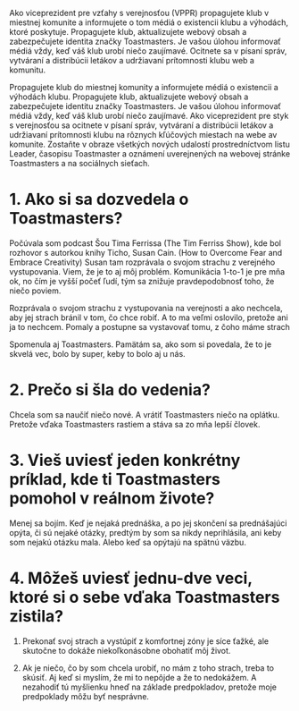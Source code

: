 Ako viceprezident pre vzťahy s verejnosťou (VPPR) propagujete klub v miestnej komunite a informujete o tom médiá
o existencii klubu a výhodách, ktoré poskytuje. Propagujete klub, aktualizujete webový obsah a zabezpečujete
identita značky Toastmasters. Je vašou úlohou informovať médiá vždy, keď váš klub urobí niečo zaujímavé.
Ocitnete sa v písaní správ, vytváraní a distribúcii letákov a udržiavaní prítomnosti klubu
web a komunitu.

Propagujete klub do miestnej komunity a informujete médiá o existencii a výhodách klubu. Propagujete klub, aktualizujete webový obsah a zabezpečujete identitu značky Toastmasters. Je vašou úlohou informovať médiá vždy, keď váš klub urobí niečo zaujímavé. Ako viceprezident pre styk s verejnosťou sa ocitnete v písaní správ, vytváraní a distribúcii letákov a udržiavaní prítomnosti klubu na rôznych kľúčových miestach na webe av komunite. Zostaňte v obraze všetkých nových udalostí prostredníctvom listu Leader, časopisu Toastmaster a oznámení uverejnených na webovej stránke Toastmasters a na sociálnych sieťach.

# 1. Ako si sa dozvedela o Toastmasters?
Počúvala som podcast Šou Tima Ferrissa (The Tim Ferriss Show), kde bol rozhovor s autorkou knihy Ticho, Susan Cain. (How to Overcome Fear and Embrace Creativity)
Susan tam rozprávala o svojom strachu z verejného vystupovania. Viem, že je to aj môj problém. Komunikácia 1-to-1 je pre mňa ok, no čím je vyšší počeť ľudí, tým sa znižuje pravdepodobnosť toho, že niečo poviem.

Rozprávala o svojom strachu z vystupovania na verejnosti a ako nechcela, aby jej strach bránil v tom, čo chce robiť. A to ma veľmi oslovilo, pretože ani ja to nechcem.
Pomaly a postupne sa vystavovať tomu, z čoho máme strach

 Spomenula aj Toastmasters. Pamätám sa, ako som si povedala, že to je skvelá vec, bolo by super, keby to bolo aj u nás.

# 2. Prečo si šla do vedenia?
Chcela som sa naučiť niečo nové. A vrátiť Toastmasters niečo na oplátku. Pretože vďaka Toastmasters rastiem a stáva sa zo mňa lepší človek.

# 3. Vieš uviesť jeden konkrétny príklad, kde ti Toastmasters pomohol v reálnom živote?
Menej sa bojím. 
Keď je nejaká prednáška, a po jej skončení sa prednášajúci opýta, či sú nejaké otázky, predtým by som sa nikdy neprihlásila, ani keby som nejakú otázku mala.
Alebo keď sa opýtajú na spätnú väzbu.

# 4. Môžeš uviesť jednu-dve veci, ktoré si o sebe vďaka Toastmasters zistila?
1. Prekonať svoj strach a vystúpiť z komfortnej zóny je síce ťažké, ale skutočne to dokáže niekoľkonásobne obohatiť môj život.

2. Ak je niečo, čo by som chcela urobiť, no mám z toho strach, treba to skúsiť. Aj keď si myslím, že mi to nepôjde a že to nedokážem. A nezahodiť tú myšlienku hneď na základe predpokladov, pretože moje predpoklady môžu byť nesprávne.
